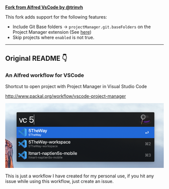 

[**Fork from Alfred VsCode by @trinvh**](https://github.com/trinvh/alfred-vscode-project-manager)

This fork adds support for the following features:
- Include Git Base folders -> `projectManager.git.baseFolders` on the Project Manager extension (See [here](https://marketplace.visualstudio.com/items?itemName=alefragnani.project-manager))
- Skip projects where `enabled` is not true.


---
Original README 👇
---
### An Alfred workflow for VSCode

Shortcut to open project with Project Manager in Visual Studio Code

http://www.packal.org/workflow/vscode-project-manager

![Alt text](screenshot.png?raw=true "Screenshot")

This is just a workflow I have created for my personal use, if you hit any issue while using this workflow, just create an issue.